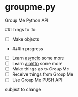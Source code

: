 # groupme.py
Group Me Python API

##Things to do:
- [ ] Make objects

* ###In progress


- [ ] Learn [asyncio](https://docs.python.org/3/library/asyncio.html) some more
- [ ] Learn [aiohttp](http://aiohttp.readthedocs.io/en/stable/) some more
- [ ] Make things go to Group Me
- [ ] Receive things from Group Me
- [ ] Use Group Me PUSH API

subject to change
